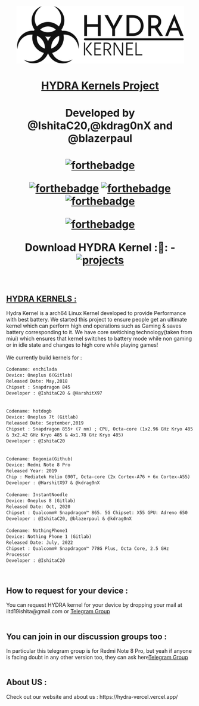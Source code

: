 
<div id="header" align="center">
<img src="https://github.com/IshitaC20/IshitaC20/blob/main/LOGOO.png?raw=true" width="450"#/>
<h1><a href="https://hydra-vercel.vercel.app/"> <b>HYDRA Kernels Project</a><h1>
<h4>Developed by @IshitaC20,@kdrag0nX and @blazerpaul</h4> 

[![forthebadge](https://forthebadge.com/images/badges/built-with-love.svg)](https://forthebadge.com)

[![forthebadge](https://forthebadge.com/images/badges/made-with-c-plus-plus.svg)](https://forthebadge.com)
[![forthebadge](https://forthebadge.com/images/badges/built-by-developers.svg)](https://forthebadge.com)
[![forthebadge](https://forthebadge.com/images/badges/built-for-android.svg)](https://forthebadge.com)

[![forthebadge](https://forthebadge.com/images/badges/validated-html5.svg)](https://forthebadge.com)

 Download HYDRA Kernel :💖: - [![projects](https://forthebadge.com/images/badges/check-it-out.svg)](https://www.pling.com/p/1944627/)


</div>
</b>
<br>
<h2> <a href="https://hydra-vercel.vercel.app/">HYDRA KERNELS : </a></h2>
Hydra Kernel is a arch64 Linux Kernel developed to provide Performance with best battery.
We started this project to ensure people get an ultimate kernel which can perform high end operations such as Gaming & saves battery corresponding to it.
We have core switiching technology(taken from miui) which ensures that kernel switches to battery mode while non gaming or in idle state and changes to high core while playing games!
<br>
<br>We currently build kernels for :

```
Codename: enchilada
Device: Oneplus 6(Gitlab)
Released Date: May,2018
Chipset : Snapdragon 845
Developer : @IshitaC20 & @HarshitX97


Codename: hotdogb
Device: Oneplus 7t (Gitlab)
Released Date: September,2019
Chipset : Snapdragon 855+ (7 nm) ; CPU, Octa-core (1x2.96 GHz Kryo 485 & 3x2.42 GHz Kryo 485 & 4x1.78 GHz Kryo 485) 
Developer : @IshitaC20


Codename: Begonia(Github)
Device: Redmi Note 8 Pro
Released Year: 2019
Chip : Mediatek Helio G90T, Octa-core (2x Cortex-A76 + 6x Cortex-A55)
Developer : @HarshitX97 & @kdrag0nX

Codename: InstantNoodle
Device: Oneplus 8 (Gitlab)
Released Date: Oct, 2020
Chipset : Qualcomm® Snapdragon™ 865. 5G Chipset: X55 GPU: Adreno 650
Developer : @IshitaC20, @blazerpaul & @kdrag0nX 

Codename: NothingPhone1
Device: Nothing Phone 1 (Gitlab)
Released Date: July, 2022
Chipset : Qualcomm® Snapdragon™ 778G Plus, Octa Core, 2.5 GHz Processor
Developer : @IshitaC20

```
<br>
<h2> How to request for your device :</h2>
You can request HYDRA kernel for your device by dropping your mail at iitd19ishita@gmail.com or <a href="https://telegram.me/hydra_kernels_support">Telegram Group</a> <br>

 <br>
<h2> You can join in our discussion groups too :</h2>
In particular this telegram group is for Redmi Note 8 Pro, but yeah if anyone is facing doubt in any other version too, they can ask here<a href="https://telegram.me/RedmiNote8ProYT">Telegram Group</a> <br>

 
<br>
<h2> About US :</h2> Check out our website and about us : https://hydra-vercel.vercel.app/
<br>
